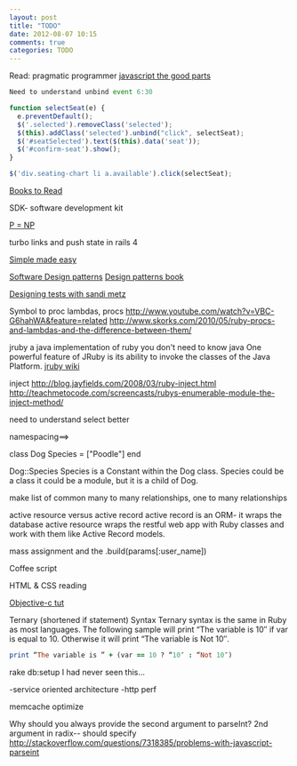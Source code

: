 ```yaml
---
layout: post
title: "TODO"
date: 2012-08-07 10:15
comments: true
categories: TODO
---
```


Read: pragmatic programmer
[javascript the good parts](http://www.amazon.com/JavaScript-Good-Parts-Douglas-Crockford/dp/0596517742)

```javascript Unbind
Need to understand unbind event 6:30

function selectSeat(e) {
  e.preventDefault();
  $('.selected').removeClass('selected');
  $(this).addClass('selected').unbind("click", selectSeat);
  $('#seatSelected').text($(this).data('seat'));
  $('#confirm-seat').show();
}

$('div.seating-chart li a.available').click(selectSeat);
```
[Books to Read](http://blog.iterate.no/2012/08/19/books-everybody-should-read/)

SDK- software development kit

[P = NP](http://web.mit.edu/newsoffice/2009/explainer-pnp.html)

turbo links and push state in rails 4

[Simple made easy](http://www.infoq.com/presentations/Simple-Made-Easy)

[Software Design patterns](http://en.wikipedia.org/wiki/Design_pattern_(computer_science)#Domain-specific_patterns)
[Design patterns book](http://en.wikipedia.org/wiki/Design_Patterns_(book))

[Designing tests with sandi metz](http://vimeo.com/48106365)

Symbol to proc
lambdas, procs 
   <http://www.youtube.com/watch?v=VBC-G6hahWA&feature=related>
   <http://www.skorks.com/2010/05/ruby-procs-and-lambdas-and-the-difference-between-them/>

jruby
a java implementation of ruby
you don't need to know java
One powerful feature of JRuby is its ability to invoke the classes of the Java Platform.
[jruby wiki](https://github.com/jruby/jruby/wiki)

inject
<http://blog.jayfields.com/2008/03/ruby-inject.html>
<http://teachmetocode.com/screencasts/rubys-enumerable-module-the-inject-method/>

need to understand select better


namespacing==> 

class Dog
  Species = ["Poodle"]
 end

 Dog::Species
 Species is a Constant within the Dog class. Species could be a class it could be a module, but it is a child of Dog.

 make list of common many to many relationships, one to many relationships

active resource versus active record
active record is an ORM- it wraps the database
active resource wraps the restful web app with Ruby classes and work with them like Active Record models.

mass assignment and the .build(params[:user_name])

Coffee script

HTML & CSS reading

[Objective-c tut](http://www.wibit.net/market/objective-c_programming)




Ternary (shortened if statement) Syntax
Ternary syntax is the same in Ruby as most languages. The following sample will print “The variable is 10″ if var is equal to 10. Otherwise it will print “The variable is Not 10″.
```ruby
print “The variable is ” + (var == 10 ? “10″ : “Not 10″)
```

rake db:setup
I had never seen this...

-service oriented architecture
-http perf

memcache
optimize


Why should you always provide the second argument to parseInt?
2nd argument in radix-- should specify
<http://stackoverflow.com/questions/7318385/problems-with-javascript-parseint>